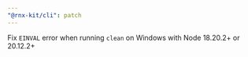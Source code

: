 ```yaml
---
"@rnx-kit/cli": patch
---
```


Fix `EINVAL` error when running `clean` on Windows with Node 18.20.2+ or 20.12.2+
